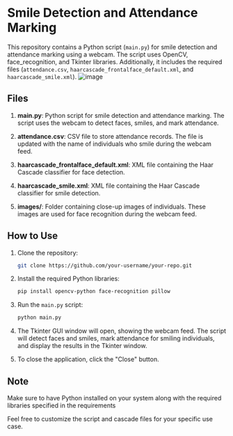 # Smile Detection and Attendance Marking

This repository contains a Python script (`main.py`) for smile detection and attendance marking using a webcam. The script uses OpenCV, face_recognition, and Tkinter libraries. Additionally, it includes the required files (`attendance.csv`, `haarcascade_frontalface_default.xml`, and `haarcascade_smile.xml`).
![image](https://github.com/agung-madani/smile-recognition-attendance/assets/121701309/def7f761-465c-4356-ba3d-33df56ecdb43)


## Files

1. **main.py**: Python script for smile detection and attendance marking. The script uses the webcam to detect faces, smiles, and mark attendance.

2. **attendance.csv**: CSV file to store attendance records. The file is updated with the name of individuals who smile during the webcam feed.

3. **haarcascade_frontalface_default.xml**: XML file containing the Haar Cascade classifier for face detection.

4. **haarcascade_smile.xml**: XML file containing the Haar Cascade classifier for smile detection.

5. **images/**: Folder containing close-up images of individuals. These images are used for face recognition during the webcam feed.


## How to Use

1. Clone the repository:

   ```bash
   git clone https://github.com/your-username/your-repo.git
   ```

2. Install the required Python libraries:

   ```bash
   pip install opencv-python face-recognition pillow
   ```

3. Run the `main.py` script:

   ```bash
   python main.py
   ```

4. The Tkinter GUI window will open, showing the webcam feed. The script will detect faces and smiles, mark attendance for smiling individuals, and display the results in the Tkinter window.

5. To close the application, click the "Close" button.

## Note

Make sure to have Python installed on your system along with the required libraries specified in the requirements

Feel free to customize the script and cascade files for your specific use case.
